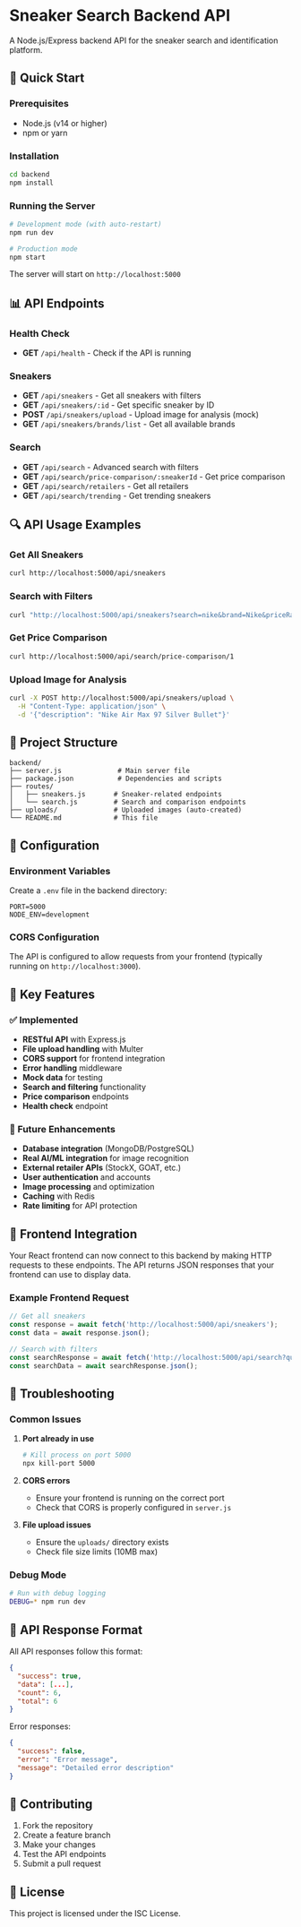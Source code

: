 # Sneaker Search Backend API

A Node.js/Express backend API for the sneaker search and identification platform.

## 🚀 Quick Start

### Prerequisites
- Node.js (v14 or higher)
- npm or yarn

### Installation
```bash
cd backend
npm install
```

### Running the Server
```bash
# Development mode (with auto-restart)
npm run dev

# Production mode
npm start
```

The server will start on `http://localhost:5000`

## 📊 API Endpoints

### Health Check
- **GET** `/api/health` - Check if the API is running

### Sneakers
- **GET** `/api/sneakers` - Get all sneakers with filters
- **GET** `/api/sneakers/:id` - Get specific sneaker by ID
- **POST** `/api/sneakers/upload` - Upload image for analysis (mock)
- **GET** `/api/sneakers/brands/list` - Get all available brands

### Search
- **GET** `/api/search` - Advanced search with filters
- **GET** `/api/search/price-comparison/:sneakerId` - Get price comparison
- **GET** `/api/search/retailers` - Get all retailers
- **GET** `/api/search/trending` - Get trending sneakers

## 🔍 API Usage Examples

### Get All Sneakers
```bash
curl http://localhost:5000/api/sneakers
```

### Search with Filters
```bash
curl "http://localhost:5000/api/sneakers?search=nike&brand=Nike&priceRange=100-200&sortBy=price-low"
```

### Get Price Comparison
```bash
curl http://localhost:5000/api/search/price-comparison/1
```

### Upload Image for Analysis
```bash
curl -X POST http://localhost:5000/api/sneakers/upload \
  -H "Content-Type: application/json" \
  -d '{"description": "Nike Air Max 97 Silver Bullet"}'
```

## 📁 Project Structure

```
backend/
├── server.js              # Main server file
├── package.json           # Dependencies and scripts
├── routes/
│   ├── sneakers.js       # Sneaker-related endpoints
│   └── search.js         # Search and comparison endpoints
├── uploads/              # Uploaded images (auto-created)
└── README.md             # This file
```

## 🔧 Configuration

### Environment Variables
Create a `.env` file in the backend directory:

```env
PORT=5000
NODE_ENV=development
```

### CORS Configuration
The API is configured to allow requests from your frontend (typically running on `http://localhost:3000`).

## 🎯 Key Features

### ✅ Implemented
- **RESTful API** with Express.js
- **File upload handling** with Multer
- **CORS support** for frontend integration
- **Error handling** middleware
- **Mock data** for testing
- **Search and filtering** functionality
- **Price comparison** endpoints
- **Health check** endpoint

### 🚧 Future Enhancements
- **Database integration** (MongoDB/PostgreSQL)
- **Real AI/ML integration** for image recognition
- **External retailer APIs** (StockX, GOAT, etc.)
- **User authentication** and accounts
- **Image processing** and optimization
- **Caching** with Redis
- **Rate limiting** for API protection

## 🔌 Frontend Integration

Your React frontend can now connect to this backend by making HTTP requests to these endpoints. The API returns JSON responses that your frontend can use to display data.

### Example Frontend Request
```javascript
// Get all sneakers
const response = await fetch('http://localhost:5000/api/sneakers');
const data = await response.json();

// Search with filters
const searchResponse = await fetch('http://localhost:5000/api/search?query=nike&brand=Nike');
const searchData = await searchResponse.json();
```

## 🐛 Troubleshooting

### Common Issues

1. **Port already in use**
   ```bash
   # Kill process on port 5000
   npx kill-port 5000
   ```

2. **CORS errors**
   - Ensure your frontend is running on the correct port
   - Check that CORS is properly configured in `server.js`

3. **File upload issues**
   - Ensure the `uploads/` directory exists
   - Check file size limits (10MB max)

### Debug Mode
```bash
# Run with debug logging
DEBUG=* npm run dev
```

## 📝 API Response Format

All API responses follow this format:

```json
{
  "success": true,
  "data": [...],
  "count": 6,
  "total": 6
}
```

Error responses:
```json
{
  "success": false,
  "error": "Error message",
  "message": "Detailed error description"
}
```

## 🤝 Contributing

1. Fork the repository
2. Create a feature branch
3. Make your changes
4. Test the API endpoints
5. Submit a pull request

## 📄 License

This project is licensed under the ISC License. 